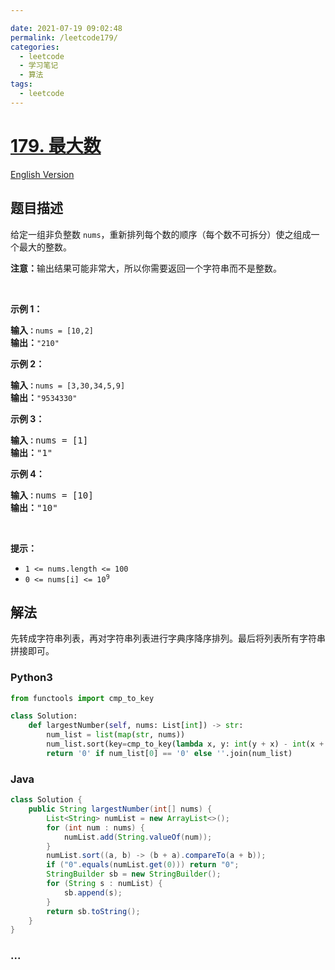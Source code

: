 ```yaml
---

date: 2021-07-19 09:02:48
permalink: /leetcode179/
categories:
  - leetcode
  - 学习笔记
  - 算法  
tags:
  - leetcode
---
```

# [179. 最大数](https://leetcode-cn.com/problems/largest-number)

[English Version](https://cdn.jsdelivr.net/gh/doocs/leetcode@main/solution/0100-0199/0179.Largest%20Number/README_EN.md)

## 题目描述

<!-- 这里写题目描述 -->

<p>给定一组非负整数 <code>nums</code>，重新排列每个数的顺序（每个数不可拆分）使之组成一个最大的整数。</p>

<p><strong>注意：</strong>输出结果可能非常大，所以你需要返回一个字符串而不是整数。</p>

<p> </p>

<p><strong>示例 1：</strong></p>

<pre>
<strong>输入<code>：</code></strong><code>nums = [10,2]</code>
<strong>输出：</strong><code>"210"</code></pre>

<p><strong>示例 2：</strong></p>

<pre>
<strong>输入<code>：</code></strong><code>nums = [3,30,34,5,9]</code>
<strong>输出：</strong><code>"9534330"</code>
</pre>

<p><strong>示例 3：</strong></p>

<pre>
<strong>输入<code>：</code></strong>nums = [1]
<strong>输出：</strong>"1"
</pre>

<p><strong>示例 4：</strong></p>

<pre>
<strong>输入<code>：</code></strong>nums = [10]
<strong>输出：</strong>"10"
</pre>

<p> </p>

<p><strong>提示：</strong></p>

<ul>
	<li><code>1 <= nums.length <= 100</code></li>
	<li><code>0 <= nums[i] <= 10<sup>9</sup></code></li>
</ul>


## 解法

<!-- 这里可写通用的实现逻辑 -->

先转成字符串列表，再对字符串列表进行字典序降序排列。最后将列表所有字符串拼接即可。

<!-- tabs:start -->

### **Python3**

<!-- 这里可写当前语言的特殊实现逻辑 -->

```python
from functools import cmp_to_key

class Solution:
    def largestNumber(self, nums: List[int]) -> str:
        num_list = list(map(str, nums))
        num_list.sort(key=cmp_to_key(lambda x, y: int(y + x) - int(x + y)))
        return '0' if num_list[0] == '0' else ''.join(num_list)
```

### **Java**

<!-- 这里可写当前语言的特殊实现逻辑 -->

```java
class Solution {
    public String largestNumber(int[] nums) {
        List<String> numList = new ArrayList<>();
        for (int num : nums) {
            numList.add(String.valueOf(num));
        }
        numList.sort((a, b) -> (b + a).compareTo(a + b));
        if ("0".equals(numList.get(0))) return "0";
        StringBuilder sb = new StringBuilder();
        for (String s : numList) {
            sb.append(s);
        }
        return sb.toString();
    }
}
```

### **...**

```

```

<!-- tabs:end -->
